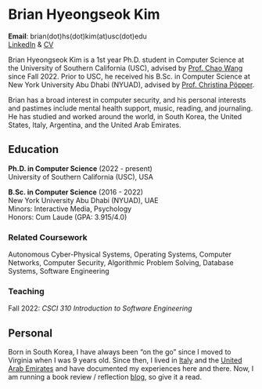# Brian Hyeongseok Kim
**Email**: brian(dot)hs(dot)kim(at)usc(dot)edu  
[LinkedIn](https://www.linkedin.com/in/briankim113/) & [CV](https://drive.google.com/file/d/1DRWMqoxUQ3H-E9DlvbRMlSpzcijz7GSA/view?usp=sharing)


Brian Hyeongseok Kim is a 1st year Ph.D. student in Computer Science at the University of Southern California (USC), advised by [Prof. Chao Wang](https://sites.usc.edu/chaowang/) since Fall 2022. Prior to USC, he received his B.Sc. in Computer Science at New York University Abu Dhabi (NYUAD), advised by [Prof. Christina Pöpper](https://poepper.net/).

Brian has a broad interest in computer security, and his personal interests and pastimes include mental health support, music, reading, and journaling. He has studied and worked around the world, in South Korea, the United States, Italy, Argentina, and the United Arab Emirates.



## Education
**Ph.D. in Computer Science** (2022 - present)  
University of Southern California (USC), USA   

**B.Sc. in Computer Science** (2016 - 2022)  
New York University Abu Dhabi (NYUAD), UAE   
Minors: Interactive Media, Psychology  
Honors: Cum Laude (GPA: 3.915/4.0)

### Related Coursework
Autonomous Cyber-Physical Systems, Operating Systems, Computer Networks, Computer Security, Algorithmic Problem Solving, Database Systems, Software Engineering

### Teaching
Fall 2022: *CSCI 310 Introduction to Software Engineering*



## Personal
Born in South Korea, I have always been “on the go” since I moved to Virginia when I was 9 years old. Since then, I lived in [Italy](https://briankim113.wixsite.com/ciao-italia) and the [United Arab Emirates](https://briankim113.wixsite.com/nyuad) and have documented my experiences here and there. Now, I am running a book review / reflection [blog](https://brianreadsbooks.wordpress.com/), so give it a read.
